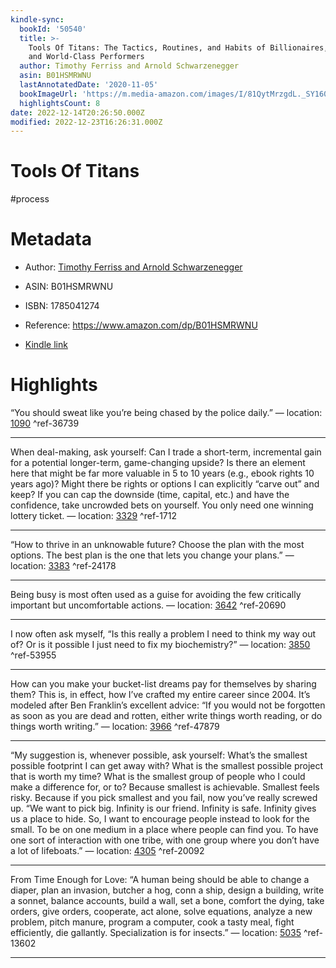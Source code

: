 ```yaml
---
kindle-sync:
  bookId: '50540'
  title: >-
    Tools Of Titans: The Tactics, Routines, and Habits of Billionaires, Icons,
    and World-Class Performers
  author: Timothy Ferriss and Arnold Schwarzenegger
  asin: B01HSMRWNU
  lastAnnotatedDate: '2020-11-05'
  bookImageUrl: 'https://m.media-amazon.com/images/I/81QytMrzgdL._SY160.jpg'
  highlightsCount: 8
date: 2022-12-14T20:26:50.000Z
modified: 2022-12-23T16:26:31.000Z
---
```

# Tools Of Titans

#process 

# Metadata

* Author: [Timothy Ferriss and Arnold Schwarzenegger](https://www.amazon.com/Timothy-Ferriss/e/B001ILKBW2/ref=dp_byline_cont_ebooks_1)

* ASIN: B01HSMRWNU

* ISBN: 1785041274

* Reference: <https://www.amazon.com/dp/B01HSMRWNU>

* [Kindle link](kindle://book?action=open&asin=B01HSMRWNU)

# Highlights

“You should sweat like you’re being chased by the police daily.” — location: [1090](kindle://book?action=open&asin=B01HSMRWNU&location=1090) ^ref-36739

---

When deal-making, ask yourself: Can I trade a short-term, incremental gain for a potential longer-term, game-changing upside? Is there an element here that might be far more valuable in 5 to 10 years (e.g., ebook rights 10 years ago)? Might there be rights or options I can explicitly “carve out” and keep? If you can cap the downside (time, capital, etc.) and have the confidence, take uncrowded bets on yourself. You only need one winning lottery ticket. — location: [3329](kindle://book?action=open&asin=B01HSMRWNU&location=3329) ^ref-1712

---
“How to thrive in an unknowable future? Choose the plan with the most options. The best plan is the one that lets you change your plans.” — location: [3383](kindle://book?action=open&asin=B01HSMRWNU&location=3383) ^ref-24178

---

Being busy is most often used as a guise for avoiding the few critically important but uncomfortable actions. — location: [3642](kindle://book?action=open&asin=B01HSMRWNU&location=3642) ^ref-20690

---

I now often ask myself, “Is this really a problem I need to think my way out of? Or is it possible I just need to fix my biochemistry?” — location: [3850](kindle://book?action=open&asin=B01HSMRWNU&location=3850) ^ref-53955

---

How can you make your bucket-list dreams pay for themselves by sharing them? This is, in effect, how I’ve crafted my entire career since 2004. It’s modeled after Ben Franklin’s excellent advice: “If you would not be forgotten as soon as you are dead and rotten, either write things worth reading, or do things worth writing.” — location: [3966](kindle://book?action=open&asin=B01HSMRWNU&location=3966) ^ref-47879

---

“My suggestion is, whenever possible, ask yourself: What’s the smallest possible footprint I can get away with? What is the smallest possible project that is worth my time? What is the smallest group of people who I could make a difference for, or to? Because smallest is achievable. Smallest feels risky. Because if you pick smallest and you fail, now you’ve really screwed up. “We want to pick big. Infinity is our friend. Infinity is safe. Infinity gives us a place to hide. So, I want to encourage people instead to look for the small. To be on one medium in a place where people can find you. To have one sort of interaction with one tribe, with one group where you don’t have a lot of lifeboats.” — location: [4305](kindle://book?action=open&asin=B01HSMRWNU&location=4305) ^ref-20092

---

From Time Enough for Love: “A human being should be able to change a diaper, plan an invasion, butcher a hog, conn a ship, design a building, write a sonnet, balance accounts, build a wall, set a bone, comfort the dying, take orders, give orders, cooperate, act alone, solve equations, analyze a new problem, pitch manure, program a computer, cook a tasty meal, fight efficiently, die gallantly. Specialization is for insects.” — location: [5035](kindle://book?action=open&asin=B01HSMRWNU&location=5035) ^ref-13602

---
